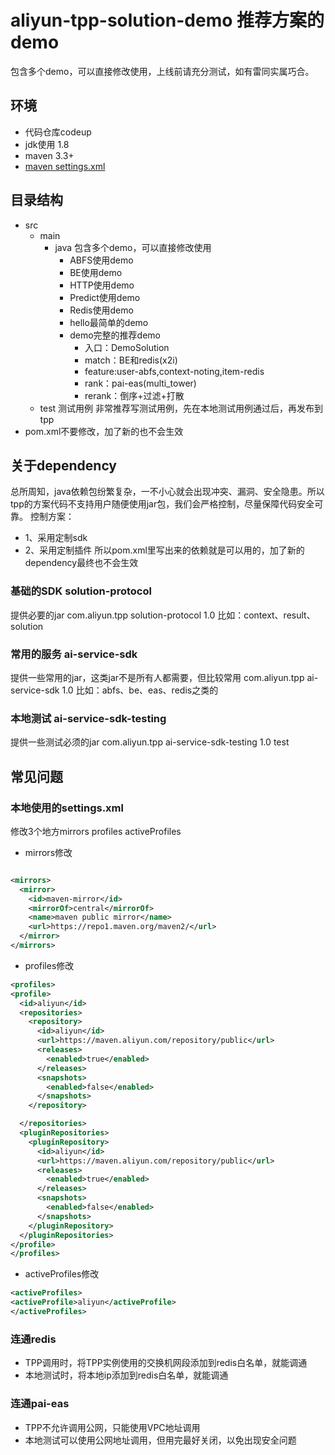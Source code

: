 # aliyun-tpp-solution-demo 推荐方案的demo

包含多个demo，可以直接修改使用，上线前请充分测试，如有雷同实属巧合。

## 环境
* 代码仓库codeup
* jdk使用 1.8
* maven 3.3+
* [maven settings.xml](#本地使用的settings.xml) 

## 目录结构
* src
  * main 
    * java 包含多个demo，可以直接修改使用
      * ABFS使用demo
      * BE使用demo
      * HTTP使用demo
      * Predict使用demo
      * Redis使用demo
      * hello最简单的demo
      * demo完整的推荐demo
        * 入口：DemoSolution
        * match：BE和redis(x2i)
        * feature:user-abfs,context-noting,item-redis
        * rank：pai-eas(multi_tower)
        * rerank：倒序+过滤+打散
  * test 测试用例
    非常推荐写测试用例，先在本地测试用例通过后，再发布到tpp
* pom.xml不要修改，加了新的也不会生效

## 关于dependency
总所周知，java依赖包纷繁复杂，一不小心就会出现冲突、漏洞、安全隐患。所以tpp的方案代码不支持用户随便使用jar包，我们会严格控制，尽量保障代码安全可靠。
控制方案：
* 1、采用定制sdk
* 2、采用定制插件
所以pom.xml里写出来的依赖就是可以用的，加了新的dependency最终也不会生效

### 基础的SDK solution-protocol
提供必要的jar
<dependency>
<groupId>com.aliyun.tpp</groupId>
<artifactId>solution-protocol</artifactId>
<version>1.0</version>
</dependency>
比如：context、result、solution

### 常用的服务 ai-service-sdk
提供一些常用的jar，这类jar不是所有人都需要，但比较常用
<dependency>
<groupId>com.aliyun.tpp</groupId>
<artifactId>ai-service-sdk</artifactId>
<version>1.0</version>
</dependency>
比如：abfs、be、eas、redis之类的

### 本地测试 ai-service-sdk-testing
提供一些测试必须的jar
<dependency>
<groupId>com.aliyun.tpp</groupId>
<artifactId>ai-service-sdk-testing</artifactId>
<version>1.0</version>
<scope>test</scope>
</dependency>

## 常见问题
### 本地使用的settings.xml
修改3个地方mirrors profiles activeProfiles
* mirrors修改
```xml

<mirrors>
  <mirror>
    <id>maven-mirror</id>
    <mirrorOf>central</mirrorOf>
    <name>maven public mirror</name>
    <url>https://repo1.maven.org/maven2/</url>
  </mirror>
</mirrors>

```
* profiles修改
```xml
<profiles>
<profile>
  <id>aliyun</id>
  <repositories>
    <repository>
      <id>aliyun</id>
      <url>https://maven.aliyun.com/repository/public</url>
      <releases>
        <enabled>true</enabled>
      </releases>
      <snapshots>
        <enabled>false</enabled>
      </snapshots>
    </repository>

  </repositories>
  <pluginRepositories>
    <pluginRepository>
      <id>aliyun</id>
      <url>https://maven.aliyun.com/repository/public</url>
      <releases>
        <enabled>true</enabled>
      </releases>
      <snapshots>
        <enabled>false</enabled>
      </snapshots>
    </pluginRepository>
  </pluginRepositories>
</profile>
</profiles>
```
* activeProfiles修改
```xml
<activeProfiles>
<activeProfile>aliyun</activeProfile>
</activeProfiles>
```
### 连通redis
* TPP调用时，将TPP实例使用的交换机网段添加到redis白名单，就能调通
* 本地测试时，将本地ip添加到redis白名单，就能调通
### 连通pai-eas
* TPP不允许调用公网，只能使用VPC地址调用
* 本地测试可以使用公网地址调用，但用完最好关闭，以免出现安全问题
